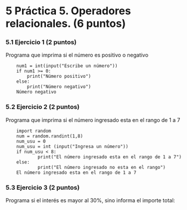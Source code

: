 # 5 Práctica 5. Operadores relacionales. (6 puntos) 
### 5.1 Ejercicio 1 (2 puntos)
Programa que imprima si el número es positivo o negativo

        num1 = int(input("Escribe un número"))
        if num1 >= 0:
            print("Número positivo")
        else:
            print("Número negativo")
        Número negativo

### 5.2 Ejercicio 2 (2 puntos)
Programa que imprima si el número ingresado esta en el rango de 1 a 7

        import random
        num = random.randint(1,8)
        num_usu = 0
        num_usu = int (input("Ingresa un número"))
        if num_usu < 8:
                print("El número ingresado esta en el rango de 1 a 7")
        else:
                print("El número ingresado no esta en el rango")
        El número ingresado esta en el rango de 1 a 7


### 5.3 Ejercicio 3 (2 puntos)
Programa si el interés es mayor al 30%, sino informa el importe total:

       
